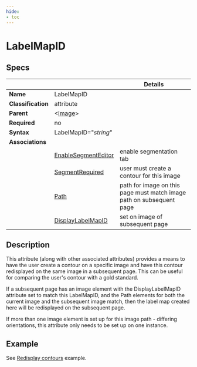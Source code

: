 ```yaml
---
hide:
- toc
---
```

<!-- let javascript handle toc on left sidebar -->
# LabelMapID

## Specs

| ||Details|
|---|---|---|
| **Name** | LabelMapID ||
| **Classification** | attribute ||
| **Parent** | <[Image](index.md)\> ||
| **Required** | no ||
| **Syntax** | LabelMapID="*string*" | |
| **Associations** | |  |
|  | [EnableSegmentEditor](../page/enable_segment_editor.md)| enable segmentation tab |
|  | [SegmentRequired](segment_required.md)| user must create a contour for this image |
|  | [Path](path.md)| path for image on this page must match image path on subsequent page |
|  | [DisplayLabelMapID](display_labelmap_id.md)| set on image of subsequent page |




## Description

This attribute (along with other associated attributes) provides a means to have the user create a contour
on a specific image and have this contour redisplayed on the same image in a subsequent page.
This can be useful for comparing the user's contour with a gold standard.

If a subsequent page has an image element with the DisplayLabelMapID attribute set to match 
this LabelMapID, and the Path elements for both the current image and the subsequent image match, then the label map created
here will be redisplayed on the subsequent page.

If more than one image element is set up for this image path - differing orientations, 
this attribute only needs to be set up on one instance.


## Example

See [Redisplay contours](../../examples/redisplay_contours.md) example.